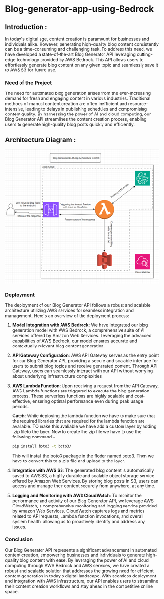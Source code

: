 # Blog-generator-app-using-Bedrock

## Introduction :

In today's digital age, content creation is paramount for businesses and individuals alike. However, generating high-quality blog content consistently can be a time-consuming and challenging task. To address this need, we have developed a state-of-the-art Blog Generator API leveraging cutting-edge technology provided by AWS Bedrock. This API allows users to effortlessly generate blog content on any given topic and seamlessly save it to AWS S3 for future use.

### Need of the Project
The need for automated blog generation arises from the ever-increasing demand for fresh and engaging content in various industries. Traditional methods of manual content creation are often inefficient and resource-intensive, leading to delays in publishing schedules and compromising content quality. By harnessing the power of AI and cloud computing, our Blog Generator API streamlines the content creation process, enabling users to generate high-quality blog posts quickly and efficiently.

## Architecture Diagram :

![Architecture diagram](architecture_diagram.png)

### Deployment
The deployment of our Blog Generator API follows a robust and scalable architecture utilizing AWS services for seamless integration and management. Here's an overview of the deployment process:

1. **Model Integration with AWS Bedrock**: We have integrated our blog generation model with AWS Bedrock, a comprehensive suite of AI services offered by Amazon Web Services. Leveraging the advanced capabilities of AWS Bedrock, our model ensures accurate and contextually relevant blog content generation.

2. **API Gateway Configuration**: AWS API Gateway serves as the entry point for our Blog Generator API, providing a secure and scalable interface for users to submit blog topics and receive generated content. Through API Gateway, users can seamlessly interact with our API without worrying about underlying infrastructure complexities.

3. **AWS Lambda Function**: Upon receiving a request from the API Gateway, AWS Lambda functions are triggered to execute the blog generation process. These serverless functions are highly scalable and cost-effective, ensuring optimal performance even during peak usage periods.

    **Catch**: While deploying the lambda function we have to make sure that the required libraries that are required for the lambda function are available. TO make this avaliable we have add a custom layer by adding .zip fileto the layer. Now to create the zip file we have to use the following command -
    ```bash
    pip install boto3 -t boto3/
    ```
    This will install the boto3 package in the floder named boto3. Then we have to convert this to a .zip file and upload to the layer.

4. **Integration with AWS S3**: The generated blog content is automatically saved to AWS S3, a highly durable and scalable object storage service offered by Amazon Web Services. By storing blog posts in S3, users can access and manage their content securely from anywhere, at any time.

5. **Logging and Monitoring with AWS CloudWatch**: To monitor the performance and activity of our Blog Generator API, we leverage AWS CloudWatch, a comprehensive monitoring and logging service provided by Amazon Web Services. CloudWatch captures logs and metrics related to API requests, Lambda function invocations, and overall system health, allowing us to proactively identify and address any issues.

### Conclusion
Our Blog Generator API represents a significant advancement in automated content creation, empowering businesses and individuals to generate high-quality blog content with ease. By leveraging the power of AI and cloud computing through AWS Bedrock and AWS services, we have created a robust and scalable solution that addresses the growing need for efficient content generation in today's digital landscape. With seamless deployment and integration with AWS infrastructure, our API enables users to streamline their content creation workflows and stay ahead in the competitive online space.


